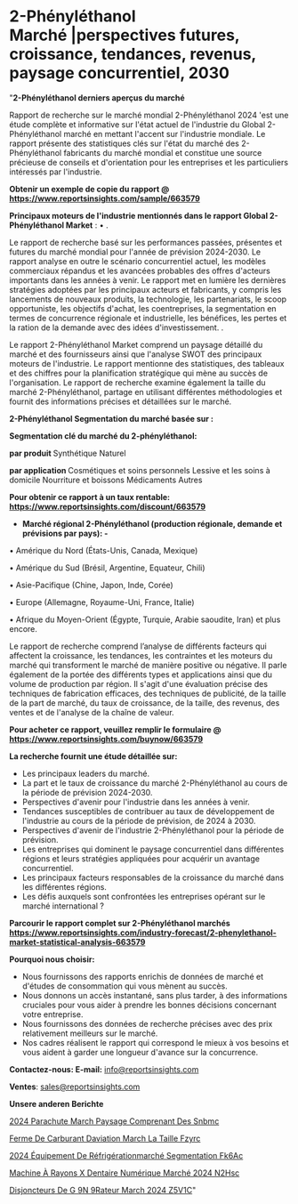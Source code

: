# 2-Phényléthanol Marché |perspectives futures, croissance, tendances, revenus, paysage concurrentiel, 2030

"<strong>2-Phényléthanol derniers aperçus du marché</strong>

Rapport de recherche sur le marché mondial 2-Phényléthanol 2024 'est une étude complète et informative sur l'état actuel de l'industrie du Global 2-Phényléthanol marché en mettant l'accent sur l'industrie mondiale. Le rapport présente des statistiques clés sur l'état du marché des 2-Phényléthanol fabricants du marché mondial et constitue une source précieuse de conseils et d'orientation pour les entreprises et les particuliers intéressés par l'industrie.

<strong>Obtenir un exemple de copie du rapport @ <a href=https://www.reportsinsights.com/sample/663579>https://www.reportsinsights.com/sample/663579</a></strong>

<strong>Principaux moteurs de l'industrie mentionnés dans le rapport Global 2-Phényléthanol Market</strong> :
• .

Le rapport de recherche basé sur les performances passées, présentes et futures du marché mondial pour l'année de prévision 2024-2030. Le rapport analyse en outre le scénario concurrentiel actuel, les modèles commerciaux répandus et les avancées probables des offres d'acteurs importants dans les années à venir. Le rapport met en lumière les dernières stratégies adoptées par les principaux acteurs et fabricants, y compris les lancements de nouveaux produits, la technologie, les partenariats, le scoop opportuniste, les objectifs d'achat, les coentreprises, la segmentation en termes de concurrence régionale et industrielle, les bénéfices, les pertes et la ration de la demande avec des idées d'investissement. .

Le rapport 2-Phényléthanol Market comprend un paysage détaillé du marché et des fournisseurs ainsi que l'analyse SWOT des principaux moteurs de l'industrie. Le rapport mentionne des statistiques, des tableaux et des chiffres pour la planification stratégique qui mène au succès de l'organisation. Le rapport de recherche examine également la taille du marché 2-Phényléthanol, partage en utilisant différentes méthodologies et fournit des informations précises et détaillées sur le marché.

<strong>2-Phényléthanol Segmentation du marché basée sur :</strong>

<strong> Segmentation clé du marché du 2-phényléthanol: </strong>

<strong> par produit </strong>
Synthétique
Naturel

<strong> par application </strong>
Cosmétiques et soins personnels
Lessive et les soins à domicile
Nourriture et boissons
Médicaments
Autres

<strong>Pour obtenir ce rapport à un taux rentable: <a href=https://www.reportsinsights.com/discount/663579>https://www.reportsinsights.com/discount/663579</a></strong>
<ul>
  <li><strong>Marché régional 2-Phényléthanol (production régionale, demande et prévisions par pays): -</strong></li>
</ul>
• Amérique du Nord (États-Unis, Canada, Mexique)

• Amérique du Sud (Brésil, Argentine, Equateur, Chili)

• Asie-Pacifique (Chine, Japon, Inde, Corée)

• Europe (Allemagne, Royaume-Uni, France, Italie)

• Afrique du Moyen-Orient (Égypte, Turquie, Arabie saoudite, Iran) et plus encore.

Le rapport de recherche comprend l’analyse de différents facteurs qui affectent la croissance, les tendances, les contraintes et les moteurs du marché qui transforment le marché de manière positive ou négative. Il parle également de la portée des différents types et applications ainsi que du volume de production par région. Il s'agit d'une évaluation précise des techniques de fabrication efficaces, des techniques de publicité, de la taille de la part de marché, du taux de croissance, de la taille, des revenus, des ventes et de l'analyse de la chaîne de valeur.

<strong>Pour acheter ce rapport, veuillez remplir le formulaire @   <a href=https://www.reportsinsights.com/buynow/663579>https://www.reportsinsights.com/buynow/663579</a></strong>

<strong>La recherche fournit une étude détaillée sur:</strong>
<ul>
  <li>Les principaux leaders du marché.</li>
  <li>La part et le taux de croissance du marché 2-Phényléthanol au cours de la période de prévision 2024-2030.</li>
  <li>Perspectives d'avenir pour l'industrie dans les années à venir.</li>
  <li>Tendances susceptibles de contribuer au taux de développement de l'industrie au cours de la période de prévision, de 2024 à 2030.</li>
  <li>Perspectives d'avenir de l'industrie 2-Phényléthanol pour la période de prévision.</li>
  <li>Les entreprises qui dominent le paysage concurrentiel dans différentes régions et leurs stratégies appliquées pour acquérir un avantage concurrentiel.</li>
  <li>Les principaux facteurs responsables de la croissance du marché dans les différentes régions.</li>
  <li>Les défis auxquels sont confrontées les entreprises opérant sur le marché international ?</li>
</ul>

<strong>Parcourir le rapport complet sur 2-Phényléthanol marchés <a href=https://www.reportsinsights.com/industry-forecast/2-phenylethanol-market-statistical-analysis-663579>https://www.reportsinsights.com/industry-forecast/2-phenylethanol-market-statistical-analysis-663579</a></strong>

<strong>Pourquoi nous choisir:</strong>
<ul>
  <li>Nous fournissons des rapports enrichis de données de marché et d'études de consommation qui vous mènent au succès.</li>
  <li>Nous donnons un accès instantané, sans plus tarder, à des informations cruciales pour vous aider à prendre les bonnes décisions concernant votre entreprise.</li>
  <li>Nous fournissons des données de recherche précises avec des prix relativement meilleurs sur le marché.</li>
  <li>Nos cadres réalisent le rapport qui correspond le mieux à vos besoins et vous aident à garder une longueur d'avance sur la concurrence.</li>
</ul>
<strong>Contactez-nous:
</strong><strong>E-mail:</strong> <a href=mailto:info@reportsinsights.com>info@reportsinsights.com</a>

<strong>Ventes</strong>: <a href=mailto:sales@reportsinsights.com>sales@reportsinsights.com</a>

<strong>Unsere anderen Berichte</strong>

<a href=https://www.linkedin.com/pulse/2024-parachute-march%C3%A9-paysage-comprenant-des-snbmc/>2024 Parachute March Paysage Comprenant Des Snbmc</a>

<a href=https://www.linkedin.com/pulse/ferme-de-carburant-daviation-march%C3%A9-la-taille-fzyrc/>Ferme De Carburant Daviation March La Taille Fzyrc</a>

<a href=https://www.linkedin.com/pulse/2024-équipement-de-réfrigérationmarché-segmentation-fk6ac/>2024 Équipement De Réfrigérationmarché Segmentation Fk6Ac</a>

<a href=https://www.linkedin.com/pulse/machine-à-rayons-x-dentaire-numérique-marché-2024-n2hsc/>Machine À Rayons X Dentaire Numérique Marché 2024 N2Hsc</a>

<a href=https://www.linkedin.com/pulse/disjoncteurs-de-g%C3%A9n%C3%A9rateur-march%C3%A9-2024-z5v1c/>Disjoncteurs De G 9N 9Rateur March 2024 Z5V1C</a>"

